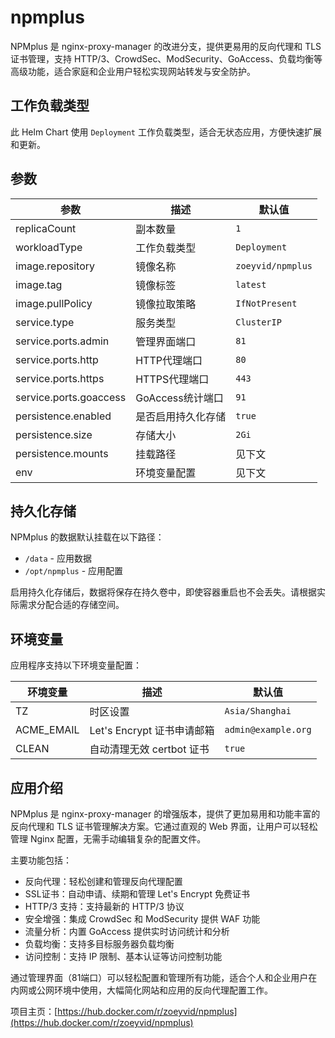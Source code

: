 # npmplus

NPMplus 是 nginx-proxy-manager 的改进分支，提供更易用的反向代理和 TLS 证书管理，支持 HTTP/3、CrowdSec、ModSecurity、GoAccess、负载均衡等高级功能，适合家庭和企业用户轻松实现网站转发与安全防护。

## 工作负载类型

此 Helm Chart 使用 `Deployment` 工作负载类型，适合无状态应用，方便快速扩展和更新。

## 参数

| 参数                | 描述               | 默认值         |
|---------------------|--------------------|---------------|
| replicaCount        | 副本数量           | `1`           |
| workloadType        | 工作负载类型       | `Deployment`  |
| image.repository    | 镜像名称           | `zoeyvid/npmplus` |
| image.tag           | 镜像标签           | `latest`      |
| image.pullPolicy    | 镜像拉取策略       | `IfNotPresent`|
| service.type        | 服务类型           | `ClusterIP`   |
| service.ports.admin | 管理界面端口       | `81`          |
| service.ports.http  | HTTP代理端口       | `80`          |
| service.ports.https | HTTPS代理端口      | `443`         |
| service.ports.goaccess | GoAccess统计端口 | `91`         |
| persistence.enabled | 是否启用持久化存储 | `true`        |
| persistence.size    | 存储大小           | `2Gi`         |
| persistence.mounts  | 挂载路径           | 见下文        |
| env                | 环境变量配置       | 见下文        |

## 持久化存储

NPMplus 的数据默认挂载在以下路径：
- `/data` - 应用数据
- `/opt/npmplus` - 应用配置

启用持久化存储后，数据将保存在持久卷中，即使容器重启也不会丢失。请根据实际需求分配合适的存储空间。

## 环境变量

应用程序支持以下环境变量配置：

| 环境变量           | 描述                       | 默认值           |
|--------------------|----------------------------|------------------|
| TZ                 | 时区设置                   | `Asia/Shanghai`  |
| ACME_EMAIL         | Let's Encrypt 证书申请邮箱 | `admin@example.org` |
| CLEAN              | 自动清理无效 certbot 证书  | `true`          |

## 应用介绍

NPMplus 是 nginx-proxy-manager 的增强版本，提供了更加易用和功能丰富的反向代理和 TLS 证书管理解决方案。它通过直观的 Web 界面，让用户可以轻松管理 Nginx 配置，无需手动编辑复杂的配置文件。

主要功能包括：
- 反向代理：轻松创建和管理反向代理配置
- SSL证书：自动申请、续期和管理 Let's Encrypt 免费证书
- HTTP/3 支持：支持最新的 HTTP/3 协议
- 安全增强：集成 CrowdSec 和 ModSecurity 提供 WAF 功能
- 流量分析：内置 GoAccess 提供实时访问统计和分析
- 负载均衡：支持多目标服务器负载均衡
- 访问控制：支持 IP 限制、基本认证等访问控制功能

通过管理界面（81端口）可以轻松配置和管理所有功能，适合个人和企业用户在内网或公网环境中使用，大幅简化网站和应用的反向代理配置工作。

项目主页：[https://hub.docker.com/r/zoeyvid/npmplus](https://hub.docker.com/r/zoeyvid/npmplus)
